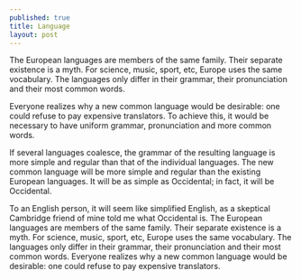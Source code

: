 ```yaml
---
published: true
title: Language
layout: post
---
```

The European languages are members of the same family. Their separate existence is a myth. For science, music, sport, etc, Europe uses the same vocabulary. The languages only differ in their grammar, their pronunciation and their most common words.

Everyone realizes why a new common language would be desirable: one could refuse to pay expensive translators. To achieve this, it would be necessary to have uniform grammar, pronunciation and more common words.

If several languages coalesce, the grammar of the resulting language is more simple and regular than that of the individual languages. The new common language will be more simple and regular than the existing European languages. It will be as simple as Occidental; in fact, it will be Occidental.

To an English person, it will seem like simplified English, as a skeptical Cambridge friend of mine told me what Occidental is. The European languages are members of the same family. Their separate existence is a myth. For science, music, sport, etc, Europe uses the same vocabulary. The languages only differ in their grammar, their pronunciation and their most common words. Everyone realizes why a new common language would be desirable: one could refuse to pay expensive translators. 